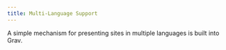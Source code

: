 ```yaml
---
title: Multi-Language Support
---
```


A simple mechanism for presenting sites in multiple languages is built into Grav.
